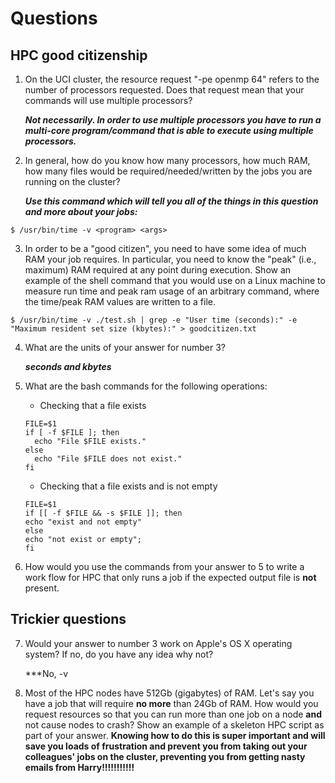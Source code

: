 # Questions

## HPC good citizenship

1. On the UCI cluster, the resource request "-pe openmp 64" refers to the number of processors requested.  Does that
   request mean that your commands will use multiple processors?
   
   ***Not necessarily. In order to use multiple processors you have to run a multi-core program/command that is able to execute using multiple processors.***
   
2. In general, how do you know how many processors, how much RAM, how many files would be required/needed/written by the
   jobs you are running on the cluster?
   
   ***Use this command which will tell you all of the things in this question and more about your jobs:***
   
  ```
  $ /usr/bin/time -v <program> <args>
  ```   
   
3. In order to be a "good citizen", you need to have some idea of much RAM your job requires.  In particular, you need
   to know the "peak" (i.e., maximum) RAM required at any point during execution.  Show an example of the shell command
   that you would use on a Linux machine to measure run time and peak ram usage of an arbitrary command, where the time/peak RAM values are written to a file.
   
  ```
  $ /usr/bin/time -v ./test.sh | grep -e "User time (seconds):" -e "Maximum resident set size (kbytes):" > goodcitizen.txt
  ```
   
4. What are the units of your answer for number 3?

   ***seconds and kbytes*** 
   
5. What are the bash commands for the following operations:

   * Checking that a file exists
    ```
   FILE=$1     
   if [ -f $FILE ]; then
      echo "File $FILE exists."
   else
      echo "File $FILE does not exist."
   fi
   ```  
   * Checking that a file exists and is not empty
    
    ``` 
   FILE=$1
   if [[ -f $FILE && -s $FILE ]]; then 
    echo "exist and not empty"
   else 
    echo "not exist or empty"; 
   fi
    
    ```
    

6. How would you use the commands from your answer to 5 to write a work flow for HPC that only runs a job if the
   expected output file is **not** present.

## Trickier questions

7. Would your answer to number 3 work on Apple's OS X operating system?  If no, do you have any idea why not? 

   ***No, -v 

8. Most of the HPC nodes have 512Gb (gigabytes) of RAM. Let's say you have a job that will require **no more** than 24Gb
   of RAM.  How would you request resources so that you can run more than one job on a node **and** not cause nodes to
   crash?  Show an example of a skeleton HPC script as part of your answer.  **Knowing how to do this is super important
   and will save you loads of frustration and prevent you from taking out your colleagues' jobs on the cluster,
   preventing you from getting nasty emails from Harry!!!!!!!!!!!**
